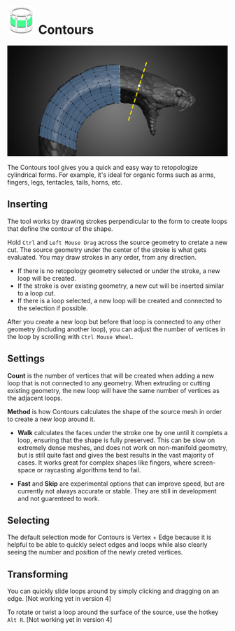 # ![](images/icons/contours-icon.png) Contours

![](images/contours.jpg)

The Contours tool gives you a quick and easy way to retopologize cylindrical forms.
For example, it's ideal for organic forms such as arms, fingers, legs, tentacles, tails, horns, etc.

## Inserting

The tool works by drawing strokes perpendicular to the form to create loops that define the contour of the shape.

Hold `Ctrl` and `Left Mouse Drag` across the source geometry to cretate a new cut. The source geometry under the center of the stroke is what gets evaluated. You may draw strokes in any order, from any direction.

- If there is no retopology geometry selected or under the stroke, a new loop will be created.
- If the stroke is over existing geometry, a new cut will be inserted similar to a loop cut.
- If there is a loop selected, a new loop will be created and connected to the selection if possible.

After you create a new loop but before that loop is connected to any other geometry (including another loop), you can adjust the number of vertices in the loop by scrolling with `Ctrl Mouse Wheel`.


## Settings

**Count** is the number of vertices that will be created when adding a new loop that is not connected to any geometry. When extruding or cutting existing geometry, the new loop will have the same number of vertices as the adjacent loops.

**Method** is how Contours calculates the shape of the source mesh in order to create a new loop around it.
- **Walk** calculates the faces under the stroke one by one until it complets a loop, ensuring that the shape is fully preserved. This can be slow on extremely dense meshes, and does not work on non-manifold geometry, but is still quite fast and gives the best results in the vast majority of cases. It works great for complex shapes like fingers, where screen-space or raycasting algorithms tend to fail.

- **Fast** and **Skip** are experimental options that can improve speed, but are currently not always accurate or stable. They are still in development and not guarenteed to work.

## Selecting

The default selection mode for Contours is Vertex + Edge because it is helpful to be able to quickly select edges and loops while also clearly seeing the number and position of the newly creted vertices.


## Transforming

You can quickly slide loops around by simply clicking and dragging on an edge. [Not working yet in version 4]

To rotate or twist a loop around the surface of the source, use the hotkey `Alt R`. [Not working yet in version 4]